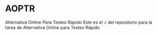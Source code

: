 # AOPTR
Alternativa Online Para Testeo Rápido
Este es el .r del repositorio para la tarea de Alternativa Online para Testeo Rápido

